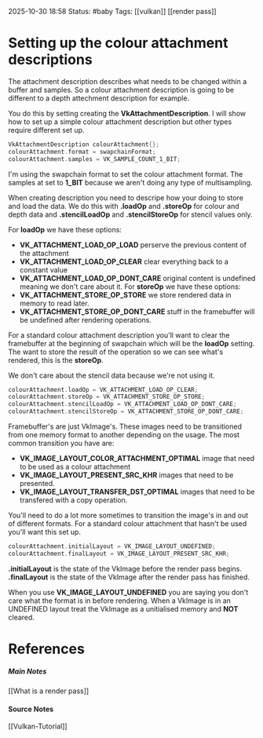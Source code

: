 2025-10-30 18:58
Status: #baby 
Tags: [[vulkan]] [[render pass]]
# Setting up the colour attachment descriptions

The attachment description describes what needs to be changed within a buffer and samples. So a colour attachment description is going to be different to a depth attechment description for example.

You do this by setting creating the **VkAttachmentDescription**. I will show how to set up a simple colour attachment description but other types require different set up.

```c++
VkAttachmentDescription colourAttachment{};
colourAttachment.format = swapchainFormat;
colourAttachment.samples = VK_SAMPLE_COUNT_1_BIT;
```

I'm using the swapchain format to set the colour attachment format. The samples at set to **1_BIT** because we aren't doing any type of multisampling.

When creating description you need to descripe how your doing to store and load the data. We do this with **.loadOp** and **.storeOp** for colour and depth data and **.stencilLoadOp** and **.stencilStoreOp** for stencil values only.

For **loadOp** we have these options:
- **VK_ATTACHMENT_LOAD_OP_LOAD** perserve the previous content of the attachment
- **VK_ATTACHMENT_LOAD_OP_CLEAR** clear everything back to a constant value
- **VK_ATTACHMENT_LOAD_OP_DONT_CARE** original content is undefined meaning we don't care about it.
For **storeOp** we have these options:
- **VK_ATTACHMENT_STORE_OP_STORE** we store rendered data in memory to read later.
- **VK_ATTACHMENT_STORE_OP_DONT_CARE** stuff in the framebuffer will be undefined after rendering operations.

For a standard colour attachment description you'll want to clear the framebuffer at the beginning of swapchain which will be the **loadOp** setting. The want to store the result of the operation so we can see what's rendered, this is the **storeOp**. 

We don't care about the stencil data because we're not using it.

```c++
colourAttachment.loadOp = VK_ATTACHMENT_LOAD_OP_CLEAR;
colourAttachment.storeOp = VK_ATTACHMENT_STORE_OP_STORE;
colourAttachment.stencilLoadOp = VK_ATTACHMENT_LOAD_OP_DONT_CARE;
colourAttachment.stencilStoreOp = VK_ATTACHMENT_STORE_OP_DONT_CARE;
```

Framebuffer's are just VkImage's. These images need to be transitioned from one memory format to another depending on the usage. The most common transition you have are:
- **VK_IMAGE_LAYOUT_COLOR_ATTACHMENT_OPTIMAL** image that need to be used as a colour attachment
- **VK_IMAGE_LAYOUT_PRESENT_SRC_KHR** images that need to be presented. 
- **VK_IMAGE_LAYOUT_TRANSFER_DST_OPTIMAL** images that need to be transfered with a copy operation.

You'll need to do a lot more sometimes to transition the image's in and out of different formats. For a standard colour attachment that hasn't be used you'll want this set up.

```c++
colourAttachment.initialLayout = VK_IMAGE_LAYOUT_UNDEFINED;
colourAttachment.finalLayout = VK_IMAGE_LAYOUT_PRESENT_SRC_KHR;
```

**.initialLayout** is the state of the VkImage before the render pass begins. **.finalLayout** is the state of the VkImage after the render pass has finished. 

When you use **VK_IMAGE_LAYOUT_UNDEFINED** you are saying you don't care what the format is in before rendering. When a VkImage is in an UNDEFINED layout treat the VkImage as a unitialised memory and **NOT** cleared.

# References
##### Main Notes
[[What is a render pass]]
#### Source Notes
[[Vulkan-Tutorial]]
